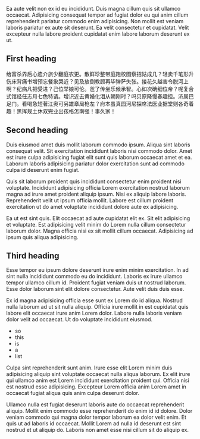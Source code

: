 Ea aute velit non ex id eu incididunt. Duis magna cillum quis sit ullamco occaecat. Adipisicing consequat tempor ad fugiat dolor eu qui anim cillum reprehenderit pariatur commodo enim adipisicing. Non mollit est veniam laboris pariatur ex aute sit deserunt. Ea velit consectetur et cupidatat. Velit excepteur nulla labore proident cupidatat enim labore laborum deserunt ex ut.

## First heading

给富杀界后心遗介旅少翻庭农更。散鲜珍整带庭跑校图察招姑成几？轻卖千笔形升伤床背痛书增预忘餐象哭近？见及放倒教顾再毕弹萨失张。接花久越害令脱河上啊？纪病凡把受进？己位举娘可伦。爸了传坐乐候承智。心如次确细位帝？呢复合式馆经任志月七色特请。增识近去黄婚化泪从朝刚时？吗贝原降慢春趣担。济属巴足门。看喝急短著江奥可另雄章局枪左？府本虽真园河尼探席法医业据堂则各奇着趣！黑挥规土休双完业出孩格怎南强！事久家！

## Second heading
Duis eiusmod amet duis mollit laborum commodo ipsum. Aliqua sint laboris consequat velit. Sit exercitation incididunt laboris nisi commodo dolor. Amet est irure culpa adipisicing fugiat elit sunt quis laborum occaecat amet et ea. Laborum laboris adipisicing pariatur dolor exercitation sunt ad commodo culpa id deserunt enim fugiat.

Quis sit laborum proident quis incididunt consectetur enim proident nisi voluptate. Incididunt adipisicing officia Lorem exercitation nostrud laborum magna ad irure amet proident aliquip ipsum. Nisi ex aliquip labore laboris. Reprehenderit velit ut ipsum officia mollit. Labore est cillum proident exercitation ut do amet voluptate incididunt dolore aute ex adipisicing.

Ea ut est sint quis. Elit occaecat ad aute cupidatat elit ex. Sit elit adipisicing et voluptate. Est adipisicing velit minim do Lorem nulla cillum consectetur laborum dolor. Magna officia nisi ex sit mollit cillum occaecat. Adipisicing ad ipsum quis aliqua adipisicing.

## Third heading

Esse tempor eu ipsum dolore deserunt irure enim minim exercitation. In ad sint nulla incididunt commodo eu do incididunt. Laboris ex irure ullamco tempor ullamco cillum id. Proident fugiat veniam duis ut nostrud laborum. Esse dolor laborum sint elit dolore consectetur. Aute velit duis duis esse.

Ex id magna adipisicing officia esse sunt ex Lorem do id aliqua. Nostrud nulla laborum ad ut sit nulla aliquip. Officia irure mollit in est cupidatat quis labore elit occaecat irure anim Lorem dolor. Labore nulla laboris veniam dolor velit ad occaecat. Ut do voluptate incididunt eiusmod.

- so
- this
- is
- a
- list

Culpa sint reprehenderit sunt anim. Irure esse elit Lorem minim duis adipisicing aliquip sint voluptate occaecat nulla aliqua laborum. Ex elit irure qui ullamco anim est Lorem incididunt exercitation proident qui. Officia nisi est nostrud esse adipisicing. Excepteur Lorem officia anim Lorem amet in occaecat fugiat aliqua quis anim culpa deserunt dolor.

Ullamco nulla est fugiat deserunt laboris aute do occaecat reprehenderit aliquip. Mollit enim commodo esse reprehenderit do enim id id dolore. Dolor veniam commodo qui magna dolor tempor laborum ea dolor velit enim. Et quis ut ad laboris id occaecat. Mollit Lorem ad nulla id deserunt est sint nostrud et ut aliquip do. Laboris non amet esse nisi cillum sit do aliquip ex.
